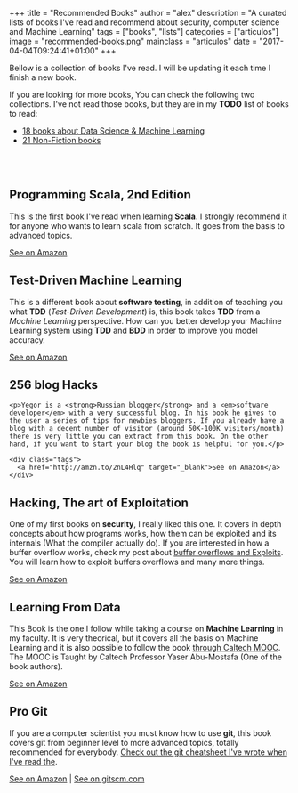 +++
title = "Recommended Books"
author = "alex"
description = "A curated lists of books I've read and recommend about security, computer science and Machine Learning"
tags = ["books", "lists"]
categories = ["articulos"]
image = "recommended-books.png"
mainclass = "articulos"
date = "2017-04-04T09:24:41+01:00"
+++

Bellow is a collection of books I've read. I will be updating it each time I finish a new book.

If you are looking for more books, You can check the following two collections. I've not read those books, but they are in my __TODO__ list of books to read:

- [18 books about Data Science & Machine Learning](https://elbauldelprogramador.com/9-libros-que-debes-leer-para-ser-un-data-scientist-o-data-engineer/)
- [21 Non-Fiction books](https://elbauldelprogramador.com/5-libros-de-no-ficcion-que-todo-geek-deberia-leer/ "21 Non-Fiction book")

</br></br>

<div class="row-post flex-grid">
  <article class="box-item animate">
    <h2>Programming Scala, 2nd Edition</h2>
    <figure>
      <a href="/img/programmingscala.jpg">
        <amp-img
          on="tap:lightbox1"
          role="button"
          tabindex="0"
          layout="responsive"
          src="/img/programmingscala.jpg"
          alt="Programming Scala, 2nd Edition"
          title="Programming Scala, 2nd Edition"
          sizes="(min-width: 260px) 260px, 100vw"
          width="260"
          height="341">
        </amp-img>
      </a>
    </figure>
    <p>This is the first book I've read when learning <strong>Scala</strong>. I strongly recommend it for anyone who wants to learn scala from scratch. It goes from the basis to advanced topics.</p>
    <div class="tags">
      <a href="http://amzn.to/2njGcel" target="_blank">See on Amazon</a>
    </div>
  </article>

  <article class="box-item animate">
    <h2>Test-Driven Machine Learning</h2>
    <figure>
      <a href="/img/tdd.jpg">
        <amp-img
          on="tap:lightbox1"
          role="button"
          tabindex="0"
          layout="responsive"
          src="/img/tdd.jpg"
          alt="Test-Driven Machine Learning"
          title="Test-Driven Machine Learning"
          sizes="(min-width: 260px) 260px, 100vw"
          width="260"
          height="320">
        </amp-img>
      </a>
    </figure>
    <p>This is a different book about <strong>software testing</strong>, in addition of teaching you what <strong>TDD</strong> (<em>Test-Driven Development</em>) is, this book takes <strong>TDD</strong> from a <em>Machine Learning</em> perspective. How can you better develop your Machine Learning system using <strong>TDD</strong> and <strong>BDD</strong> in order to improve you model accuracy.</p>
    <div class="tags">
      <a href="http://amzn.to/2nHfptg" target="_blank">See on Amazon</a>
    </div>
  </article>

  <article class="box-item animate">
    <h2>256 blog Hacks</h2>
    <figure>
      <a href="/img/256bloghacks.jpg">
        <amp-img
          on="tap:lightbox1"
          role="button"
          tabindex="0"
          layout="responsive"
          src="/img/256bloghacks.jpg"
          alt="256 blog hacks"
          title="256 blog hacks"
          sizes="(min-width: 260px) 260px, 100vw"
          width="260"
          height="390">
        </amp-img>
      </a>
    </figure>

    <p>Yegor is a <strong>Russian blogger</strong> and a <em>software developer</em> with a very successful blog. In his book he gives to the user a series of tips for newbies bloggers. If you already have a blog with a decent number of visitor (around 50K-100K visitors/month) there is very little you can extract from this book. On the other hand, if you want to start your blog the book is helpful for you.</p>

    <div class="tags">
      <a href="http://amzn.to/2nL4Hlq" target="_blank">See on Amazon</a>
    </div>
  </article>

  <article class="box-item animate">
    <h2>Hacking, The art of Exploitation</h2>
    <figure>
      <a href="/img/artofexploitation.jpg">
        <amp-img
          on="tap:lightbox1"
          role="button"
          tabindex="0"
          layout="responsive"
          src="/img/artofexploitation.jpg"
          alt="The art of exploitation"
          title="The art of exploitation"
          sizes="(min-width: 260px) 260px, 100vw"
          width="260"
          height="342">
        </amp-img>
      </a>
    </figure>
    <p>One of my first books on <strong>security</strong>, I really liked this one. It covers in depth concepts about how programs works,  how them can be exploited and its internals (What the compiler actually do). If you are interested in how a buffer overflow works, check my post about <a href="https://elbauldelprogramador.com/explotacion-buffers-overflows-y-exploits-parte-i/" title="buffer overflows and Exploits">buffer overflows and Exploits</a>. You will learn how to exploit buffers overflows and many more things.</p>
    <div class="tags">
      <a href="http://amzn.to/2njWF1E" target="_blank">See on Amazon</a>
    </div>
  </article>

  <article class="box-item animate">
    <h2>Learning From Data</h2>
    <figure>
      <a href="/img/ml/Learning From-Data-by-Yaser.jpg">
        <amp-img
          on="tap:lightbox1"
          role="button"
          tabindex="0"
          layout="responsive"
          src="/img/ml/Learning From-Data-by-Yaser.jpg"
          alt="Learning from data"
          title="Learning from data"
          sizes="(min-width: 260px) 260px, 100vw"
          width="260"
          height="340">
        </amp-img>
      </a>
    </figure>
    <p>This Book is the one I follow while taking a course on <strong>Machine Learning</strong> in my faculty. It is very theorical, but it covers all the basis on Machine Learning and it is also possible to follow the book <a href="http://work.caltech.edu/telecourse.html" target="_blank">through Caltech MOOC</a>. The MOOC is Taught by Caltech Professor Yaser Abu-Mostafa (One of the book authors).</p>
    <div class="tags">
      <a href="https://www.amazon.com/Learning-Data-Yaser-S-Abu-Mostafa/dp/1600490069/" target="_blank">See on Amazon</a>
    </div>
  </article>

  <article class="box-item animate">
    <h2>Pro Git</h2>
    <figure>
      <a href="/img/progit.jpg">
        <amp-img
          on="tap:lightbox1"
          role="button"
          tabindex="0"
          layout="responsive"
          src="/img/progit.jpg"
          alt="Pro Git"
          title="Pro Git"
          sizes="(min-width: 260px) 260px, 100vw"
          width="260"
          height="321">
        </amp-img>
      </a>
    </figure>
    <p>If you are a computer scientist you must know how to use <strong>git</strong>, this book covers git from beginner level to more advanced topics, totally recommended for everybody. <a href="https://elbauldelprogramador.com/mini-tutorial-y-chuleta-de-comandos-git/">Check out the git cheatsheet I've wrote when I've read the</a>.</p>
    <div class="tags">
      <a href="http://amzn.to/2nPnWdP" target="_blank">See on Amazon</a> | <a href="https://git-scm.com/book/en/v2" target="_blank" title="Ver en gitscm.com">See on gitscm.com</a>
    </div>
  </article>
</div>
